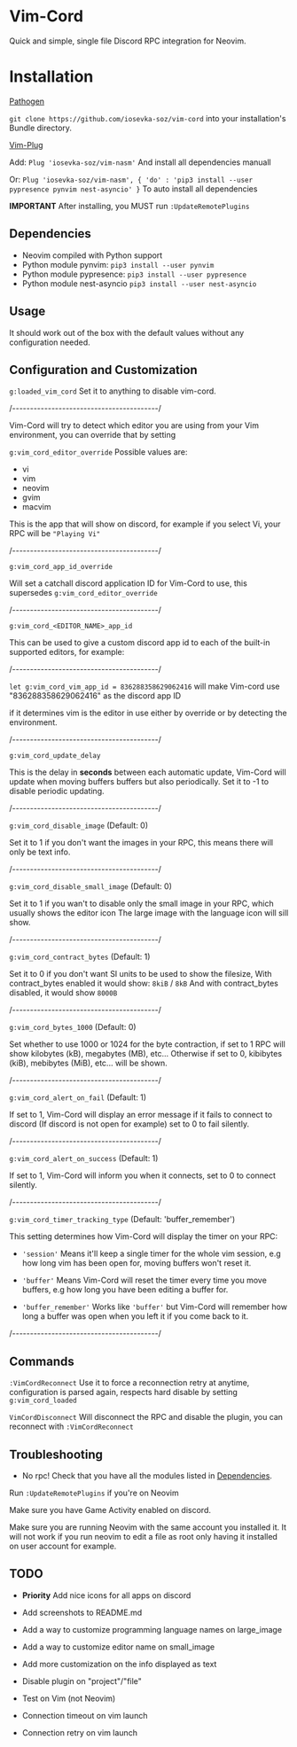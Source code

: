 # Vim-Cord

Quick and simple, single file Discord RPC integration for Neovim.

# Installation

[Pathogen](https://github.com/tpope/vim-pathogen)

`git clone https://github.com/iosevka-soz/vim-cord` into your installation's Bundle directory.

[Vim-Plug](https://github.com/junegunn/vim-plug)

Add:
    `Plug 'iosevka-soz/vim-nasm'`  And install all dependencies manuall

Or:
    `Plug 'iosevka-soz/vim-nasm', { 'do' : 'pip3 install --user pypresence pynvim nest-asyncio' }` To auto install all dependencies

**IMPORTANT**  After installing, you MUST run `:UpdateRemotePlugins`

## Dependencies

- Neovim compiled with Python support
- Python module pynvim:
    `pip3 install --user pynvim`
- Python module pypresence:
    `pip3 install --user pypresence`
- Python module nest-asyncio
    `pip3 install --user nest-asyncio`

## Usage

It should work out of the box with the default values without any configuration needed.

## Configuration and Customization

`g:loaded_vim_cord`
Set it to anything to disable vim-cord.

/-----------------------------------------/

Vim-Cord will try to detect which editor you are using from your Vim environment,
you can override that by setting

`g:vim_cord_editor_override`
Possible values are:
- vi
- vim
- neovim
- gvim
- macvim

This is the app that will show on discord, for example if you select Vi, your RPC will be `"Playing Vi"`

/-----------------------------------------/

`g:vim_cord_app_id_override`

Will set a catchall discord application ID for Vim-Cord to use, this supersedes `g:vim_cord_editor_override`

/-----------------------------------------/

`g:vim_cord_<EDITOR_NAME>_app_id` 

This can be used to give a custom discord app id to each of the built-in supported editors, for example:

/-----------------------------------------/

`let g:vim_cord_vim_app_id = 836288358629062416` will make Vim-cord use "836288358629062416" as the discord app ID

if it determines vim is the editor in use either by override or by detecting the environment.

/-----------------------------------------/

`g:vim_cord_update_delay` 

This is the delay in **seconds** between each automatic update, 
Vim-Cord will update when moving buffers buffers but also periodically.
Set it to -1 to disable periodic updating.

/-----------------------------------------/

`g:vim_cord_disable_image` (Default: 0)

Set it to 1 if you don't want the images in your RPC, this means there will only be text info.

/-----------------------------------------/

`g:vim_cord_disable_small_image` (Default: 0)

Set it to 1 if you wan't to disable only the small image in your RPC, which usually shows the editor icon
The large image with the language icon will sill show.

/-----------------------------------------/

`g:vim_cord_contract_bytes` (Default: 1)

Set it to 0 if you don't want SI units to be used to show the filesize,
With contract_bytes enabled it would show: `8kiB` / `8kB`
And with contract_bytes disabled, it would show `8000B`

/-----------------------------------------/

`g:vim_cord_bytes_1000` (Default: 0)

Set whether to use 1000 or 1024 for the byte contraction, 
if set to 1 RPC will show kilobytes (kB), megabytes (MB), etc...
Otherwise if set to 0, kibibytes (kiB), mebibytes (MiB), etc... will be shown.

/-----------------------------------------/

`g:vim_cord_alert_on_fail` (Default: 1)

If set to 1, Vim-Cord will display an error message if it fails to connect to discord (If discord is not open for example)
set to 0 to fail silently.

/-----------------------------------------/


`g:vim_cord_alert_on_success` (Default: 1)

If set to 1, Vim-Cord will inform you when it connects, set to 0 to connect silently.

/-----------------------------------------/

`g:vim_cord_timer_tracking_type` (Default: 'buffer_remember')

This setting determines how Vim-Cord will display the timer on your RPC:

- `'session'` Means it'll keep a single timer for the whole vim session, e.g how long vim has been open for, moving buffers won't reset it.

- `'buffer'` Means Vim-Cord will reset the timer every time you move buffers, e.g how long you have been editing a buffer for.

- `'buffer_remember'` Works like `'buffer'` but Vim-Cord will remember how long a buffer was open when you left it if you come back to it.

/-----------------------------------------/

## Commands
`:VimCordReconnect` Use it to force a reconnection retry at anytime, configuration is parsed again,
respects hard disable by setting `g:vim_cord_loaded`

`VimCordDisconnect` Will disconnect the RPC and disable the plugin, you can reconnect with `:VimCordReconnect`

## Troubleshooting

- No rpc!
Check that you have all the modules listed in [Dependencies](https://github.com/iosevka-soz/vim-nasm#dependencies).

Run `:UpdateRemotePlugins` if you're on Neovim 

Make sure you have Game Activity enabled on discord.

Make sure you are running Neovim with the same account you installed it. It will not work if you run neovim to edit a file as root only having it installed on user account for example.

## TODO

- **Priority** Add nice icons for all apps on discord

- Add screenshots to README.md

- Add a way to customize programming language names on large_image

- Add a way to customize editor name on small_image

- Add more customization on the info displayed as text

- Disable plugin on "project"/"file"

- Test on Vim (not Neovim)

- Connection timeout on vim launch

- Connection retry on vim launch
